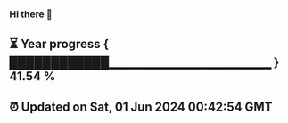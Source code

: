 ### Hi there 👋
⏳ Year progress { ████████████▁▁▁▁▁▁▁▁▁▁▁▁▁▁▁▁▁▁ } 41.54 %
---
⏰ Updated on Sat, 01 Jun 2024 00:42:54 GMT
---

